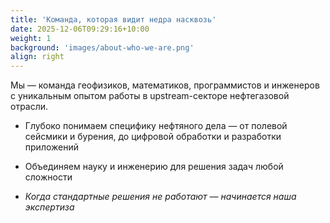 ```yaml
---
title: 'Команда, которая видит недра насквозь'
date: 2025-12-06T09:29:16+10:00
weight: 1
background: 'images/about-who-we-are.png'
align: right
---
```


Мы — команда геофизиков, математиков, программистов и инженеров с уникальным опытом работы в upstream-секторе нефтегазовой отрасли.  

- Глубоко понимаем специфику нефтяного дела — от полевой сейсмики и бурения, до цифровой обработки и разработки приложений

- Объединяем науку и инженерию для решения задач любой сложности  

- *Когда стандартные решения не работают — начинается наша экспертиза*  
